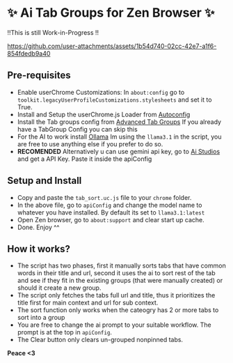 # ✨ Ai Tab Groups for Zen Browser ✨
‼️This is still Work-in-Progress ‼️



https://github.com/user-attachments/assets/1b54d740-02cc-42e7-a1f6-854fdedb9a40



## Pre-requisites
- Enable userChrome Customizations:
    In `about:config` go to `toolkit.legacyUserProfileCustomizations.stylesheets` and set it to True.
- Install and Setup the userChrome.js Loader from [Autoconfig](https://github.com/MrOtherGuy/fx-autoconfig/tree/master)
- Install the Tab groups config from [Advanced Tab Groups](https://github.com/Anoms12/Advanced-Tab-Groups)
    If you already have a TabGroup Config you can skip this
- For the AI to work install [Ollama](https://ollama.com/)
    Im using the `llama3.1` in the script, you are free to use anything else if you prefer to do so.
- __**RECOMENDED**__ Alternatively u can use gemini api key, go to [Ai Studios](https://aistudio.google.com) and get a API Key. Paste it inside the apiConfig

## Setup and Install
- Copy and paste the `tab_sort.uc.js` file to your `chrome` folder.
- In the above file, go to `apiConfig` and change the model name to whatever you have installed. By default its set to `llama3.1:latest`
- Open Zen browser, go to `about:support` and clear start up cache.
- Done. Enjoy ^^

## How it works?
- The script has two phases, first it manually sorts tabs that have common words in their title and url, second it uses the ai to sort rest of the tab and see if they fit in the existing groups (that were manually created) or should it create a new group.
- The script only fetches the tabs full url and title, thus it prioritizes the title first for main context and url for sub context.
- The sort function only works when the cateogry has 2 or more tabs to sort into a group
- You are free to change the ai prompt to your suitable workflow. The prompt is at the top in `apiConfig`.
- The Clear button only clears un-grouped nonpinned tabs.

**Peace <3**

